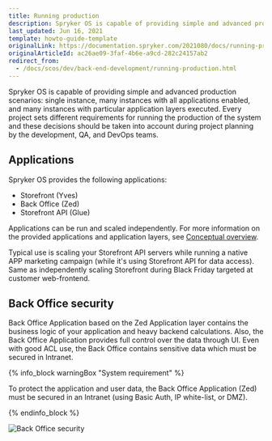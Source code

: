 ```yaml
---
title: Running production
description: Spryker OS is capable of providing simple and advanced production scenarios- single instance, many instances with all applications enabled, many instances with particular application layers executed.
last_updated: Jun 16, 2021
template: howto-guide-template
originalLink: https://documentation.spryker.com/2021080/docs/running-production
originalArticleId: ac26ae09-3faf-4b6e-a9cd-282c24157ab2
redirect_from:
  - /docs/scos/dev/back-end-development/running-production.html
---
```


Spryker OS is capable of providing simple and advanced production scenarios: single instance, many instances with all applications enabled, and many instances with particular application layers executed. Every project sets different requirements for running the production of the system and these decisions should be taken into account during project planning by the development, QA, and DevOps teams.

## Applications

Spryker OS provides the following applications:
* Storefront (Yves)
* Back Office (Zed)
* Storefront API (Glue)

Applications can be run and scaled independently. For more information on the provided applications and application layers, see [Conceptual overview](/docs/scos/dev/architecture/conceptual-overview.html).

Typical use is scaling your Storefront API servers while running a native APP marketing campaign (while it's using Storefront API for data access). Same as independently scaling Storefront during Black Friday targeted at customer web-frontend.

## Back Office security

Back Office Application based on the Zed Application layer contains the business logic of your application and heavy backend calculations. Also, the Back Office Application provides full control over the data through UI.
Even with good ACL use, the Back Office contains sensitive data which must be secured in Intranet.

{% info_block warningBox "System requirement" %}

To protect the application and user data, the Back Office Application (Zed) must be secured in an Intranet (using Basic Auth, IP white-list, or DMZ).

{% endinfo_block %}


![Back Office security](https://spryker.s3.eu-central-1.amazonaws.com/docs/Developer+Guide/Running+Production/spryker-applications-in-hosting-env.png)
